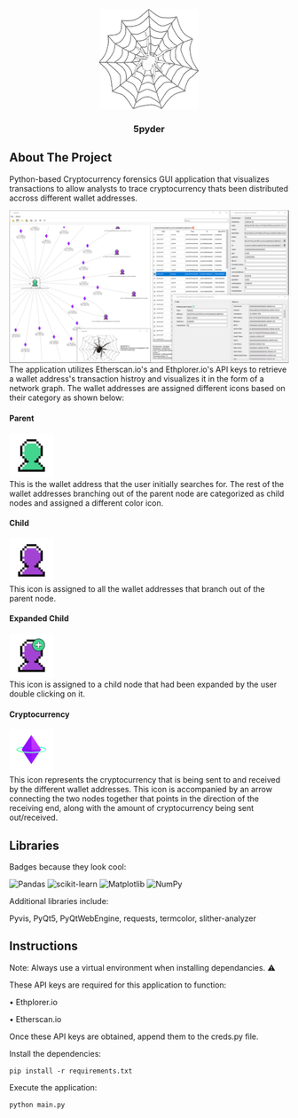 
<div align="center">
  <a href="https://github.com/HuthaifaM/Spyder">
    <img src="Icons/appLogo.png" alt="Logo" width="180" height="180">
  </a>
  
  <h3 align="center">5pyder</h3>
</div>

## About The Project
Python-based Cryptocurrency forensics GUI application that visualizes transactions to allow analysts to trace cryptocurrency thats been distributed accross different wallet addresses.

<div align="center">
  <a href="https://github.com/HuthaifaM/Spyder">
    <img src="Icons/Application Screenshot.PNG" alt="Logo">
  </a>
</div>
The application utilizes Etherscan.io's and Ethplorer.io's API keys to retrieve a wallet address's transaction histroy and visualizes it in the form of a network graph. The wallet addresses are assigned different icons based on their category as shown below:

#### Parent
<div align="left">
  <a href="https://github.com/HuthaifaM/Spyder">
    <img src="Icons/parent.png" alt="Parent" height=80 width=80>
  </a>
</div>
This is the wallet address that the user initially searches for. The rest of the wallet addresses branching out of the parent node are categorized as child nodes and assigned a different color icon.

#### Child
<div align="left">
  <a href="https://github.com/HuthaifaM/Spyder">
    <img src="Icons/user.png" alt="Child" height=80 width=80>
  </a>
</div>
This icon is assigned to all the wallet addresses that branch out of the parent node.

#### Expanded Child
<div align="left">
  <a href="https://github.com/HuthaifaM/Spyder">
    <img src="Icons/userNodeExpand.png" alt="ExpandedChild" height=80 width=80>
  </a>
</div>
This icon is assigned to a child node that had been expanded by the user double clicking on it.

#### Cryptocurrency
<div align="left">
  <a href="https://github.com/HuthaifaM/Spyder">
    <img src="Icons/eth.png" alt="ExpandedChild" height=80 width=80>
  </a>
</div>
This icon represents the cryptocurrency that is being sent to and received by the different wallet addresses. This icon is accompanied by an arrow connecting the two nodes together that points in the direction of the receiving end, along with the amount of cryptocurrency being sent out/received.

## Libraries
Badges because they look cool:

![Pandas](https://img.shields.io/badge/pandas-%23150458.svg?style=for-the-badge&logo=pandas&logoColor=white)
![scikit-learn](https://img.shields.io/badge/scikit--learn-%23F7931E.svg?style=for-the-badge&logo=scikit-learn&logoColor=white)
![Matplotlib](https://img.shields.io/badge/Matplotlib-%23ffffff.svg?style=for-the-badge&logo=Matplotlib&logoColor=black)
![NumPy](https://img.shields.io/badge/numpy-%23013243.svg?style=for-the-badge&logo=numpy&logoColor=white)

Additional libraries include:

Pyvis, PyQt5, PyQtWebEngine, requests, termcolor, slither-analyzer


## Instructions
Note: Always use a virtual environment when installing dependancies. ⚠️

These API keys are required for this application to function:

• Ethplorer.io

• Etherscan.io

Once these API keys are obtained, append them to the creds.py file.

Install the dependencies:
```
pip install -r requirements.txt
```
Execute the application:
```
python main.py
```
